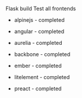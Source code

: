 Flask build
Test all frontends
- alpinejs - completed
- angular - completed
- aurelia - completed
- backbone - completed
- ember - completed
- litelement - completed

- preact - completed